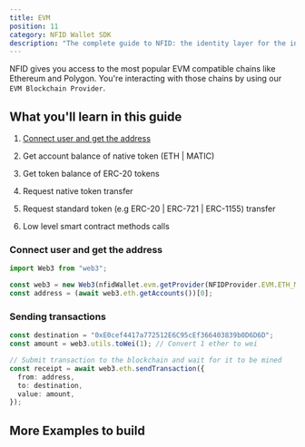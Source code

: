 ```yaml
---
title: EVM
position: 11
category: NFID Wallet SDK
description: "The complete guide to NFID: the identity layer for the internet."
---
```


NFID gives you access to the most popular EVM compatible chains like Ethereum and Polygon. You're interacting with those chains by using our `EVM Blockchain Provider`.

## What you'll learn in this guide

1. [Connect user and get the address](/wallet/evm#connect-user-and-get-the-address)
2. Get account balance of native token (ETH | MATIC)
3. Get token balance of ERC-20 tokens
4. Request native token transfer
5. Request standard token (e.g ERC-20 | ERC-721 | ERC-1155) transfer

6. Low level smart contract methods calls

### Connect user and get the address

```typescript
import Web3 from "web3";

const web3 = new Web3(nfidWallet.evm.getProvider(NFIDProvider.EVM.ETH_MAINNET));
const address = (await web3.eth.getAccounts())[0];
```

### Sending transactions

```typescript
const destination = "0xE0cef4417a772512E6C95cEf366403839b0D6D6D";
const amount = web3.utils.toWei(1); // Convert 1 ether to wei

// Submit transaction to the blockchain and wait for it to be mined
const receipt = await web3.eth.sendTransaction({
  from: address,
  to: destination,
  value: amount,
});
```

## More Examples to build
